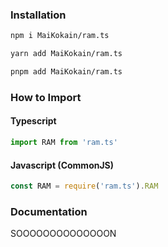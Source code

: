 ### Installation
```sh
npm i MaiKokain/ram.ts
```
```sh
yarn add MaiKokain/ram.ts
```
```sh
pnpm add MaiKokain/ram.ts
```

### How to Import
#### Typescript
```typescript
import RAM from 'ram.ts'
```
#### Javascript (CommonJS)
```js
const RAM = require('ram.ts').RAM
```
### Documentation
SOOOOOOOOOOOOOON